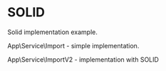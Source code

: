 # SOLID
Solid implementation example.

App\Service\Import - simple implementation.

App\Service\ImportV2 - implementation with SOLID
